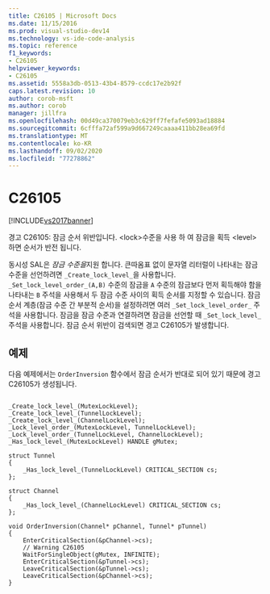 ```yaml
---
title: C26105 | Microsoft Docs
ms.date: 11/15/2016
ms.prod: visual-studio-dev14
ms.technology: vs-ide-code-analysis
ms.topic: reference
f1_keywords:
- C26105
helpviewer_keywords:
- C26105
ms.assetid: 5558a3db-0513-43b4-8579-ccdc17e2b92f
caps.latest.revision: 10
author: corob-msft
ms.author: corob
manager: jillfra
ms.openlocfilehash: 00d49ca370079eb3c629ff7fefafe5093ad18884
ms.sourcegitcommit: 6cfffa72af599a9d667249caaaa411bb28ea69fd
ms.translationtype: MT
ms.contentlocale: ko-KR
ms.lasthandoff: 09/02/2020
ms.locfileid: "77278862"
---
```

# <a name="c26105"></a>C26105
[!INCLUDE[vs2017banner](../includes/vs2017banner.md)]

경고 C26105: 잠금 순서 위반입니다. \<lock>수준을 사용 하 여 잠금을 획득 \<level> 하면 순서가 반전 됩니다.  
  
 동시성 SAL은 *잠금 수준을*지원 합니다. 큰따옴표 없이 문자열 리터럴이 나타내는 잠금 수준을 선언하려면 `_Create_lock_level_`을 사용합니다. `_Set_lock_level_order_(A,B)` 수준의 잠금을 `A` 수준의 잠금보다 먼저 획득해야 함을 나타내는 `B` 주석을 사용해서 두 잠금 수준 사이의 획득 순서를 지정할 수 있습니다. 잠금 순서 계층(잠금 수준 간 부분적 순서)을 설정하려면 여러 `_Set_lock_level_order_` 주석을 사용합니다. 잠금을 잠금 수준과 연결하려면 잠금을 선언할 때 `_Set_lock_level_` 주석을 사용합니다. 잠금 순서 위반이 검색되면 경고 C26105가 발생합니다.  
  
## <a name="example"></a>예제  
 다음 예제에서는 `OrderInversion` 함수에서 잠금 순서가 반대로 되어 있기 때문에 경고 C26105가 생성됩니다.  
  
```  
  
_Create_lock_level_(MutexLockLevel);  
_Create_lock_level_(TunnelLockLevel);  
_Create_lock_level_(ChannelLockLevel);  
_Lock_level_order_(MutexLockLevel, TunnelLockLevel);  
_Lock_level_order_(TunnelLockLevel, ChannelLockLevel);  
_Has_lock_level_(MutexLockLevel) HANDLE gMutex;  
  
struct Tunnel   
{  
    _Has_lock_level_(TunnelLockLevel) CRITICAL_SECTION cs;  
};  
  
struct Channel   
{  
    _Has_lock_level_(ChannelLockLevel) CRITICAL_SECTION cs;  
};  
  
void OrderInversion(Channel* pChannel, Tunnel* pTunnel)   
{  
    EnterCriticalSection(&pChannel->cs);   
    // Warning C26105  
    WaitForSingleObject(gMutex, INFINITE);   
    EnterCriticalSection(&pTunnel->cs);  
    LeaveCriticalSection(&pTunnel->cs);  
    LeaveCriticalSection(&pChannel->cs);  
}  
  
```
